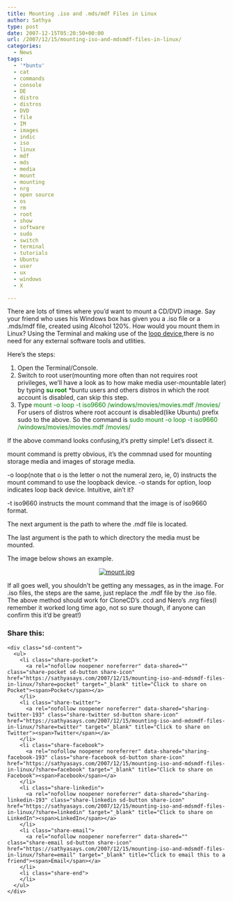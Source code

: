 ```yaml
---
title: Mounting .iso and .mds/mdf Files in Linux
author: Sathya
type: post
date: 2007-12-15T05:20:50+00:00
url: /2007/12/15/mounting-iso-and-mdsmdf-files-in-linux/
categories:
  - News
tags:
  - '*buntu'
  - cat
  - commands
  - console
  - DE
  - distro
  - distros
  - DVD
  - file
  - IM
  - images
  - indic
  - iso
  - linux
  - mdf
  - mds
  - media
  - mount
  - mounting
  - nrg
  - open source
  - os
  - rm
  - root
  - show
  - software
  - sudo
  - switch
  - terminal
  - tutorials
  - Ubuntu
  - user
  - ux
  - windows
  - X

---
```

There are lots of times where you&#8217;d want to mount a CD/DVD image. Say your friend who uses his Windows box has given you a .iso file or a .mds/mdf file, created using Alcohol 120%. How would you mount them in Linux? Using the Terminal and making use of the [loop device][1],there is no need for any external software tools and utlities.

Here&#8217;s the steps:

  1. Open the Terminal/Console.
  2. Switch to root user(mounting more often than not requires root privileges, we&#8217;ll have a look as to how make media user-mountable later) by typing **<font color="#008000">su root</font>** *buntu users and others distros in which the root account is disabled, can skip this step.
  3. Type <font color="#008000">mount -o loop -t iso9660 /windows/movies/movies.mdf /movies/ </font> For users of distros where root account is disabled(like Ubuntu) prefix sudo to the above. So the command is <font color="#008000">sudo mount -o loop -t iso9660 /windows/movies/movies.mdf /movies/</font>

If the above command looks confusing,it&#8217;s pretty simple! Let&#8217;s dissect it.

mount command is pretty obvious, it&#8217;s the commnad used for mounting storage media and images of storage media.

-o loop(note that o is the letter o not the numeral zero, ie, 0) instructs the mount command to use the loopback device. -o stands for option, loop indicates loop back device. Intuitive, ain&#8217;t it?

-t iso9660 instructs the mount command that the image is of iso9660 format.

The next argument is the path to where the .mdf file is located.

The last argument is the path to which directory the media must be mounted.

The image below shows an example.

<p align="center">
  <a href="https://i1.wp.com/sathyasays.com/wp-content/uploads/2007/12/mount.jpg" title="mount.jpg"><img src="https://i2.wp.com/sathyasays.com/wp-content/uploads/2007/12/mount.thumbnail.jpg?w=740" alt="mount.jpg" data-recalc-dims="1" /></a>
</p>

<p align="left">
  If all goes well, you shouldn&#8217;t be getting any messages, as in the image. For .iso files, the steps are the same, just replace the .mdf file by the .iso file. The above method should work for CloneCD&#8217;s .ccd and Nero&#8217;s .nrg files(I remember it worked long time ago, not so sure though, if anyone can confirm this it&#8217;d be great!)
</p>

<div class="sharedaddy sd-sharing-enabled">
  <div class="robots-nocontent sd-block sd-social sd-social-icon-text sd-sharing">
    <h3 class="sd-title">
      Share this:
    </h3>
    
    <div class="sd-content">
      <ul>
        <li class="share-pocket">
          <a rel="nofollow noopener noreferrer" data-shared="" class="share-pocket sd-button share-icon" href="https://sathyasays.com/2007/12/15/mounting-iso-and-mdsmdf-files-in-linux/?share=pocket" target="_blank" title="Click to share on Pocket"><span>Pocket</span></a>
        </li>
        <li class="share-twitter">
          <a rel="nofollow noopener noreferrer" data-shared="sharing-twitter-193" class="share-twitter sd-button share-icon" href="https://sathyasays.com/2007/12/15/mounting-iso-and-mdsmdf-files-in-linux/?share=twitter" target="_blank" title="Click to share on Twitter"><span>Twitter</span></a>
        </li>
        <li class="share-facebook">
          <a rel="nofollow noopener noreferrer" data-shared="sharing-facebook-193" class="share-facebook sd-button share-icon" href="https://sathyasays.com/2007/12/15/mounting-iso-and-mdsmdf-files-in-linux/?share=facebook" target="_blank" title="Click to share on Facebook"><span>Facebook</span></a>
        </li>
        <li class="share-linkedin">
          <a rel="nofollow noopener noreferrer" data-shared="sharing-linkedin-193" class="share-linkedin sd-button share-icon" href="https://sathyasays.com/2007/12/15/mounting-iso-and-mdsmdf-files-in-linux/?share=linkedin" target="_blank" title="Click to share on LinkedIn"><span>LinkedIn</span></a>
        </li>
        <li class="share-email">
          <a rel="nofollow noopener noreferrer" data-shared="" class="share-email sd-button share-icon" href="https://sathyasays.com/2007/12/15/mounting-iso-and-mdsmdf-files-in-linux/?share=email" target="_blank" title="Click to email this to a friend"><span>Email</span></a>
        </li>
        <li class="share-end">
        </li>
      </ul>
    </div>
  </div>
</div>

 [1]: http://en.wikipedia.org/wiki/Loop_device
